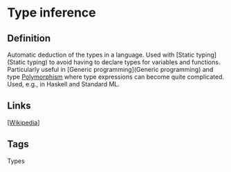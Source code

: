# Type inference

## Definition
Automatic deduction of the types in a language. Used with [Static typing](Static typing) to avoid having to declare types for variables and functions. Particularly useful in [Generic programming](Generic programming) and type [Polymorphism](Polymorphism) where type expressions can become quite complicated. Used, e.g., in Haskell and Standard ML.

## Links


[[Wikipedia](http://en.wikipedia.org/wiki/Type_inference)]

## Tags
Types



